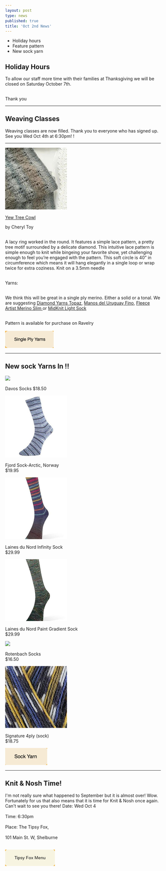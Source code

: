 ```yaml
---
layout: post
type: news
published: true
title: 'Oct 2nd News'
---
```

- Holiday hours
- Feature pattern
-  New sock yarn
<h2>Holiday Hours</h2>
<p>
To allow our staff more time with their families at Thanksgiving we will be closed on Saturday October 7th.<br /><br />

Thank you
<hr />
<h2>Weaving Classes</h2>
<p>Weaving classes are now filled. Thank you to everyone who has signed up. See you Wed Oct 4th at 6:30pm!
!</p>

<hr />

 <a href="https://www.ravelry.com/patterns/library/yew-tree-cowl"><img src="/img/yew_tree.jpg"></a> 
 <p><a href="https://www.ravelry.com/patterns/library/yew-tree-cowl">Yew Tree Cowl</a><br />

by Cheryl Toy<br /><br />
	
A lacy ring worked in the round. It features a simple lace pattern, a pretty tree motif surrounded by a delicate diamond. This intuitive lace pattern is simple enough to knit while bingeing your favorite show, yet challenging enough to feel you’re engaged with the pattern. This soft circle is 40” in circumference which means it will hang elegantly in a single loop or wrap twice for extra coziness. Knit on a 3.5mm needle<br /><br />

Yarns:<br /><br />

We think this will be great in a single ply merino. Either a solid or a tonal. We are suggesting <a href="https://www.woolandsilkcoshop.com/products/topaz">Diamond Yarns Topaz</a>, <a href="https://www.woolandsilkcoshop.com/products/copy-of-feliz">Manos del Uruguay Fino</a>, <a href="https://www.woolandsilkcoshop.com/products/merino-slim">Fleece Artist Merino Slim </a>or <a href="https://www.woolandsilkcoshop.com/products/sweet-sock">MidKnit Light Sock</a><br /><br />

Pattern is available for purchase on Ravelry
<br /><br />
<a href="https://www.woolandsilkcoshop.com/search?q=single+ply"><img src="/img/btn_yew_tree.jpg"></a> </p>
<hr />
<h2>New sock Yarns In !!</h2>

<a href="https://www.woolandsilkcoshop.com/products/pro-lana-davos-socks"><img src="/img/devos_sock.jpg"> </a>
<p>Davos Socks
$18.50</p>
<p><a href="https://www.woolandsilkcoshop.com/products/fjord-sock-arctic-norway"><img src="/img/fjord_socks.jpg"> </a></p>
<p>Fjord Sock-Arctic, Norway<br />
$19.95</p>
<p><a href="https://www.woolandsilkcoshop.com/products/laines-du-nord-infinity-sock"><img src="/img/laines_socks.jpg"></a></p>

<p>Laines du Nord Infinity Sock<br />
$29.99
</p>

<p><a href="https://www.woolandsilkcoshop.com/products/laines-du-nord-paint-gradient-sock"><img src="/img/nord_socks.jpg"></a></p>

<p>Laines du Nord Paint Gradient Sock<br />
$29.99
</p>
<p><a href="https://www.woolandsilkcoshop.com/products/copy-of-davos-socks"><img src="/img/rotenbach_socks.jpg"></a></p>

<p>Rotenbach Socks<br />
$16.50
</p>
<p><a href="https://www.woolandsilkcoshop.com/products/signature-4ply-sock"><img src="/img/signature_socks.jpg"></a></p>

<p>Signature 4ply (sock)<br />
$18.75
</p>
<p><a href="https://www.woolandsilkcoshop.com/search?q=sock+yarn"><img src="/img/btn_sock_yarn.jpg"></a></p>
<hr />
<h2>Knit & Nosh Time!</h2>
<p>I'm not really sure what happened to September but it is almost over! Wow. Fortunately for us that also means that it is time for Knit & Nosh once again. Can't wait to see you there!
Date: Wed Oct 4<br /><br />
Time: 6:30pm<br /><br />
Place: The Tipsy Fox, <br /><br />101 Main St. W, Shelburne<br /><br />
  
  <a href="https://tipsyfoxpub.com/wp-content/uploads/2023/04/NewMenu23.pdf"><img src="/img/btn_tipsy_white.png"></a> 
